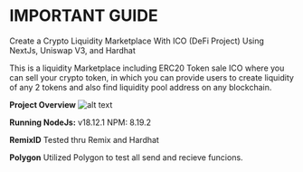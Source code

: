 # IMPORTANT GUIDE

Create a Crypto Liquidity Marketplace With ICO (DeFi Project) Using NextJs, Uniswap V3, and Hardhat

This is a liquidity Marketplace including ERC20 Token sale ICO where you can sell your crypto token, in which you can provide users to create liquidity of any 2 tokens and also find liquidity pool address on any blockchain.


**Project Overview**
![alt text](https://www.daulathussain.com/wp-content/uploads/2024/01/create-token-liquidity-marketplace.jpg)


**Running   NodeJs:**
v18.12.1
NPM: 8.19.2

**RemixID**
Tested thru Remix and Hardhat 

**Polygon**
Utilized Polygon to test all send and recieve funcions.
